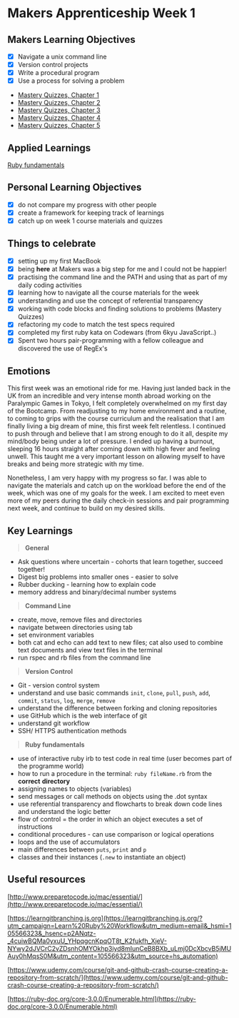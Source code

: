 # Makers Apprenticeship Week 1

## Makers Learning Objectives

- [x] Navigate a unix command line
- [x] Version control projects
- [x] Write a procedural program
- [x] Use a process for solving a problem
- [Mastery Quizzes, Chapter 1](https://mastery-curriculum.makers.tech/chapter1/)
- [Mastery Quizzes, Chapter 2](https://mastery-curriculum.makers.tech/chapter2/)
- [Mastery Quizzes, Chapter 3](https://mastery-curriculum.makers.tech/chapter3/)
- [Mastery Quizzes, Chapter 4](https://mastery-curriculum.makers.tech/chapter4/)
- [Mastery Quizzes, Chapter 5](https://mastery-curriculum.makers.tech/chapter5/)

## Applied Learnings

[Ruby fundamentals](https://github.com/delexii/makers-dir/tree/main/ruby-fundamentals)

## Personal Learning Objectives

- [x] do not compare my progress with other people
- [x] create a framework for keeping track of learnings
- [x] catch up on week 1 course materials and quizzes

## Things to celebrate

- [x] setting up my first MacBook
- [x] being **here** at Makers was a big step for me and I could not be happier!
- [x] practising the command line and the PATH and using that as part of my daily coding activities
- [x] learning how to navigate all the course materials for the week
- [x] understanding and use the concept of referential transparency
- [x] working with code blocks and finding solutions to problems (Mastery Quizzes)
- [x] refactoring my code to match the test specs required
- [x] completed my first ruby kata on Codewars (from 6kyu JavaScript..)
- [x] Spent two hours pair-programming with a fellow colleague and discovered the use of RegEx's

## Emotions

This first week was an emotional ride for me. Having just landed back in the UK from an incredible and very intense month abroad working on the Paralympic Games in Tokyo, I felt completely overwhelmed on my first day of the Bootcamp. From readjusting to my home environment and a routine, to coming to grips with the course curriculum and the realisation that I am finally living a big dream of mine, this first week felt relentless. I continued to push through and believe that I am strong enough to do it all, despite my mind/body being under a lot of pressure. I ended up having a burnout, sleeping 16 hours straight after coming down with high fever and feeling unwell. This taught me a very important lesson on allowing myself to have breaks and being more strategic with my time.

Nonetheless, I am very happy with my progress so far. I was able to navigate the materials and catch up on the workload before the end of the week, which was one of my goals for the week. I am excited to meet even more of my peers during the daily check-in sessions and pair programming next week, and continue to build on my desired skills.

## Key Learnings

> **General**

- Ask questions where uncertain - cohorts that learn together, succeed together!
- Digest big problems into smaller ones - easier to solve
- Rubber ducking - learning how to explain code
- memory address and binary/decimal number systems

> **Command Line**

- create, move, remove files and directories
- navigate between directories using tab
- set environment variables
- both cat and echo can add text to new files; cat also used to combine text documents and view text files in the terminal
- run rspec and rb files from the command line

> **Version Control**

- Git - version control system
- understand and use basic commands `init`, `clone`, `pull`, `push`, `add`, `commit`, `status`, `log`, `merge`, `remove`
- understand the difference between forking and cloning repositories
- use GitHub which is the web interface of git
- understand git workflow
- SSH/ HTTPS authentication methods

> **Ruby fundamentals**

- use of interactive ruby irb to test code in real time (user becomes part of the programme world)
- how to run a procedure in the terminal: `ruby fileName.rb` from the **correct** **directory**
- assigning names to objects (variables)
- send messages or call methods on objects using the .dot syntax
- use referential transparency and flowcharts to break down code lines and understand the logic better
- flow of control = the order in which an object executes a set of instructions
- conditional procedures - can use comparison or logical operations
- loops and the use of accumulators
- main differences between `puts`, `print` and `p`
- classes and their instances (`.new` to instantiate an object)

## Useful resources

[http://www.preparetocode.io/mac/essential/](http://www.preparetocode.io/mac/essential/)

[https://learngitbranching.js.org](https://learngitbranching.js.org/?utm_campaign=Learn%20Ruby%20Workflow&utm_medium=email&_hsmi=105566323&_hsenc=p2ANqtz-_4cuiwBQMa0yxuU_YHpqgcnKpqOT8t_K2fukfh_XjeV-NYwy2dJVCrC2vZDsnhOMYOkhp3iyd8mIunCeB8BXb_uLmj0DcXbcvB5jMUAuy0hMqsS0M&utm_content=105566323&utm_source=hs_automation)

[https://www.udemy.com/course/git-and-github-crash-course-creating-a-repository-from-scratch/](https://www.udemy.com/course/git-and-github-crash-course-creating-a-repository-from-scratch/)

[https://ruby-doc.org/core-3.0.0/Enumerable.html](https://ruby-doc.org/core-3.0.0/Enumerable.html)
